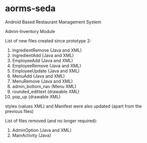 # aorms-seda
Android Based Restaurant Management System

Admin-Inventory Module

List of new files created since prototype 2:
1. IngredientRemove (Java and XML)
2. IngredientAdd (Java and XML)
3. EmployeeAdd (Java and XML)
4. EmployeeRemove (Java and XML)
5. EmployeeUpdate (Java and XML)
6. MenuAdd (Java and XML)
7. MenuRemove (Java and XML)
8. admin_bottom_nav (Menu XML)
9. rounded_edittext (drawable XML)
10. pop_up (drawable XML)

styles (values XML) and Manifest were also updated (apart from the previous files)

List of files removed (and no longer required):
1. AdminOption (Java and XML)
2. MainActivity (Java)
    
